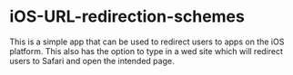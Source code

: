 # iOS-URL-redirection-schemes
This is a simple app that can be used to redirect users to apps on the iOS platform. This also has the option to type in a wed site which will redirect users to Safari and open the intended page.
